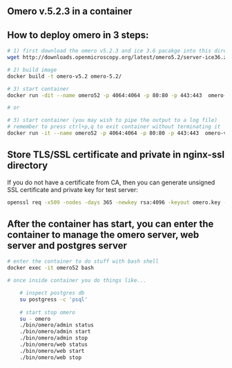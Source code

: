 ## Omero v.5.2.3 in a container

## How to deploy omero in 3 steps:

```sh
# 1) first download the omero v5.2.3 and ice 3.6 pacakge into this directory (omero-5.2)
wget http://downloads.openmicroscopy.org/latest/omero5.2/server-ice36.zip

# 2) build image
docker build -t omero-v5.2 omero-5.2/

# 3) start container
docker run -dit --name omero52 -p 4064:4064 -p 80:80 -p 443:443  omero-v5.2

# or

# 3) start container (you may wish to pipe the output to a log file)
# remember to press ctrl+p,q to exit container without terminating it
docker run -it --name omero52 -p 4064:4064 -p 80:80 -p 443:443  omero-v5.2 > omero-5.2/log 
```
## Store TLS/SSL certificate and private in nginx-ssl directory
If you do not have a certificate from CA, then you can generate unsigned SSL certificate and private key for test server:
```sh
openssl req -x509 -nodes -days 365 -newkey rsa:4096 -keyout omero.key -out omero.crt -batch
````



## After the container has start, you can enter the container to manage the omero server, web server and postgres server

```sh
# enter the container to do stuff with bash shell
docker exec -it omero52 bash

# once inside container you do things like...

    # inspect postgres db
    su postgress -c 'psql'
    
    # start stop omero
    su - omero
    ./bin/omero/admin status
    ./bin/omero/admin start
    ./bin/omero/admin stop
    ./bin/omero/web status
    ./bin/omero/web start
    ./bin/omero/web stop
    
```

